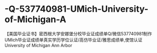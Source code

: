 # -Q-537740981-UMich-University-of-Michigan-A
【美国毕业证书】密西根大学安娜堡分校毕业证成绩单Q/微信537740981制作UMich毕业证成绩单真实学历学位认证/高仿毕业证/雅思成绩单,使馆认证 University of Michigan Ann Arbor
